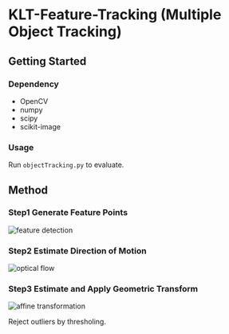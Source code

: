 # KLT-Feature-Tracking (Multiple Object Tracking)

## Getting Started
### Dependency
 - OpenCV
 - numpy
 - scipy
 - scikit-image
### Usage

Run `objectTracking.py` to evaluate.

## Method
### Step1 Generate Feature Points
![feature detection](demo/features.png)

### Step2 Estimate Direction of Motion
![optical flow](demo/opticalflow.png)

### Step3 Estimate and Apply Geometric Transform
![affine transformation](demo/affinetransformation.png)

Reject outliers by thresholing.
